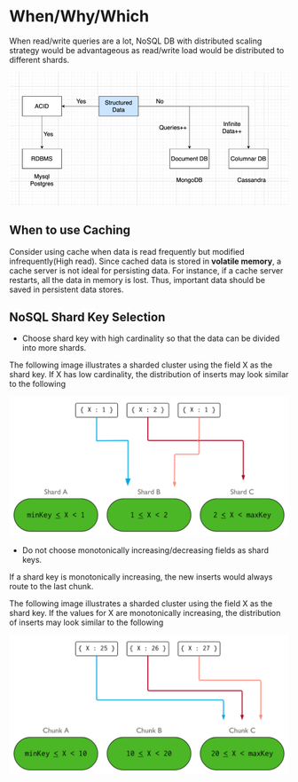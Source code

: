 # When/Why/Which

When read/write queries are a lot, NoSQL DB with distributed scaling strategy would be advantageous
as read/write load would be distributed to different shards.

![img.png](sequence.png)


## When to use Caching

Consider using cache when data is read frequently but modified infrequently(High read). 
Since cached data is stored in **volatile memory**, a cache server is not ideal for persisting data. 
For instance, if a cache server restarts, all the data in memory is lost. 
Thus, important data should be saved in persistent data stores.


## NoSQL Shard Key Selection

- Choose shard key with high cardinality so that the data can be divided into more shards.

The following image illustrates a sharded cluster using the field X as the shard key.
If X has low cardinality, the distribution of inserts may look similar to the following

![img.png](shard-cardinality.png)

- Do not choose monotonically increasing/decreasing fields as shard keys.

If a shard key is monotonically increasing, the new inserts would always route to the last chunk.

The following image illustrates a sharded cluster using the field X as the shard key. 
If the values for X are monotonically increasing, the distribution of inserts may look similar to the following

![img.png](shard-monotonicity.png)